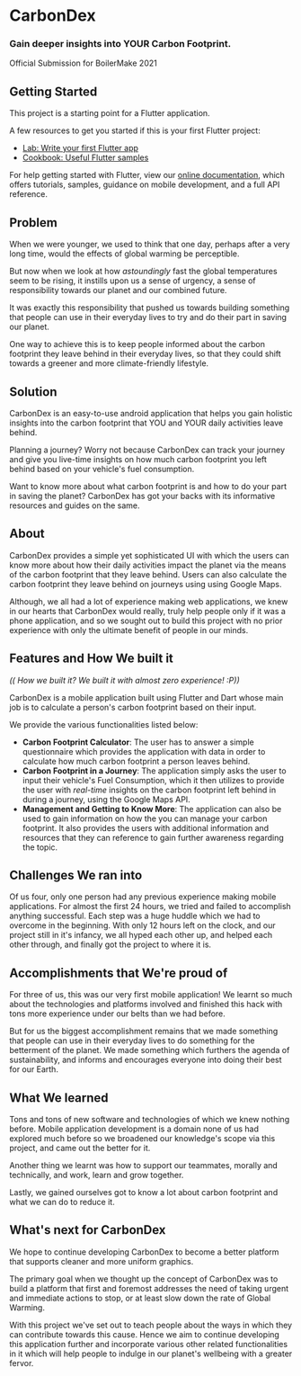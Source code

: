 # CarbonDex
### Gain deeper insights into YOUR Carbon Footprint.
Official Submission for BoilerMake 2021

## Getting Started

This project is a starting point for a Flutter application.

A few resources to get you started if this is your first Flutter project:

- [Lab: Write your first Flutter app](https://flutter.dev/docs/get-started/codelab)
- [Cookbook: Useful Flutter samples](https://flutter.dev/docs/cookbook)

For help getting started with Flutter, view our
[online documentation](https://flutter.dev/docs), which offers tutorials,
samples, guidance on mobile development, and a full API reference.

## Problem
When we were younger, we used to think that one day, perhaps after a very long time, would the effects of global warming be perceptible.

But now when we look at how _astoundingly_ fast the global temperatures seem to be rising, it instills upon us a sense of urgency, a sense of responsibility towards our planet and our combined future.

It was exactly this responsibility that pushed us towards building something that people can use in their everyday lives to try and do their part in saving our planet. 

One way to achieve this is to keep people informed about the carbon footprint they leave behind in their everyday lives, so that they could shift towards a greener and more climate-friendly lifestyle.

## Solution

CarbonDex is an easy-to-use android application that helps you gain holistic insights into the carbon footprint that YOU and YOUR daily activities leave behind.

Planning a journey? Worry not because CarbonDex can track your journey and give you live-time insights on how much carbon footprint you left behind based on your vehicle's fuel consumption.

Want to know more about what carbon footprint is and how to do your part in saving the planet? CarbonDex has got your backs with its informative resources and guides on the same.

## About

CarbonDex provides a simple yet sophisticated UI with which the users can know more about how their daily activities impact the planet via the means of the carbon footprint that they leave behind. Users can also calculate the carbon footprint they leave behind on journeys using using Google Maps.

Although, we all had a lot of experience making web applications, we knew in our hearts that CarbonDex would really, truly help people only if it was a phone application, and so we sought out to build this project with no prior experience with only the ultimate benefit of people in our minds.

## Features and How We built it

_(( How we built it? We built it with almost zero experience! :P))_

CarbonDex is a mobile application built using Flutter and Dart whose main job is to calculate a person's carbon footprint based on their input.

We provide the various functionalities listed below:
- **Carbon Footprint Calculator**: The user has to answer a simple questionnaire which provides the application with data in order to calculate how much carbon footprint a person leaves behind.<br>
- **Carbon Footprint in a Journey**: The application simply asks the user to input their vehicle's Fuel Consumption, which it then utilizes to provide the user with _real-time_ insights on the carbon footprint left behind in during a journey, using the Google Maps API.<br>
- **Management and Getting to Know More**: The application can also be used to gain information on how the you can manage your carbon footprint. It also provides the users with additional information and resources that they can reference to gain further awareness regarding the topic.


## Challenges We ran into

Of us four, only one person had any previous experience making mobile applications. For almost the first 24 hours, we tried and failed to accomplish anything successful. Each step was a huge huddle which we had to overcome in the beginning. With only 12 hours left on the clock, and our project still in it's infancy, we all hyped each other up, and helped each other through, and finally got the project to where it is.                                     

## Accomplishments that We're proud of

For three of us, this was our very first mobile application! We learnt so much about the technologies and platforms involved and finished this hack with tons more experience under our belts than we had before.

But for us the biggest accomplishment remains that we made something that people can use in their everyday lives to do something for the betterment of the planet. We made something which furthers the agenda of sustainability, and informs and encourages everyone into doing their best for our Earth.

## What We learned

Tons and tons of new software and technologies of which we knew nothing before. Mobile application development is a domain none of us had explored much before so we broadened our knowledge's scope via this project, and came out the better for it.

Another thing we learnt was how to support our teammates, morally and technically, and work, learn and grow together.

Lastly, we gained ourselves got to know a lot about carbon footprint and what we can do to reduce it.

## What's next for CarbonDex

We hope to continue developing CarbonDex to become a better platform that supports cleaner and more uniform graphics.

The primary goal when we thought up the concept of CarbonDex was to build a platform that first and foremost addresses the need of taking urgent and immediate actions to stop, or at least slow down the rate of Global Warming. 

With this project we've set out to teach people about the ways in which they can contribute towards this cause. Hence we aim to continue developing this application further and incorporate various other related functionalities in it which will help people to indulge in our planet's wellbeing with a greater fervor. 

